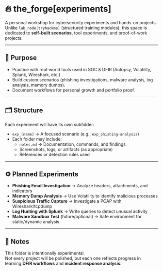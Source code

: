 # 🔥 the_forge[experiments]

A personal workshop for cybersecurity experiments and hands-on projects.  
Unlike `lab_node[tryhackme]` (structured training modules), this space is dedicated to **self-built scenarios**, tool experiments, and proof-of-work projects.  

---

## 🧪 Purpose
- Practice with real-world tools used in SOC & DFIR (Autopsy, Volatility, Splunk, Wireshark, etc.)  
- Build custom scenarios (phishing investigations, malware analysis, log analysis, memory dumps).  
- Document workflows for personal growth and portfolio proof.  

---

## 🗂️ Structure
Each experiment will have its own subfolder:  

- `exp_[name]` → A focused scenario (e.g., `exp_phishing-analysis`)  
- Each folder may include:  
  - `notes.md` → Documentation, commands, and findings  
  - Screenshots, logs, or artifacts (as appropriate)  
  - References or detection rules used  

---

## ⚙️ Planned Experiments
- **Phishing Email Investigation** → Analyze headers, attachments, and indicators  
- **Memory Dump Analysis** → Use Volatility to identify malicious processes  
- **Suspicious Traffic Capture** → Investigate a PCAP with Wireshark/tcpdump  
- **Log Hunting with Splunk** → Write queries to detect unusual activity  
- **Malware Sandbox Test** (future/optional) → Safe environment for static/dynamic analysis  

---

## 📒 Notes
This folder is intentionally experimental.  
Not every project will be polished, but each one reflects progress in learning **DFIR workflows** and **incident response analysis**.

